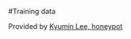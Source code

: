 #Training data

Provided by [Kyumin Lee, honeypot](http://digital.cs.usu.edu/~kyumin/pubs/lee10sigir.pdf)
